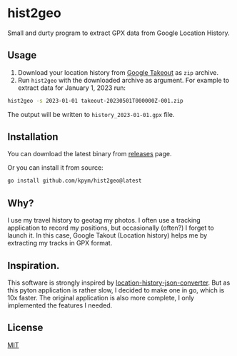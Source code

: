 # hist2geo
Small and durty program to extract GPX data from Google Location History.

## Usage
1. Download your location history from [Google Takeout](https://takeout.google.com/settings/takeout) as `zip` archive.
2. Run `hist2geo` with the downloaded archive as argument. For example to extract data for January 1, 2023 run:
```bash
hist2geo -s 2023-01-01 takeout-20230501T000000Z-001.zip
``` 
The output will be written to `history_2023-01-01.gpx` file.

## Installation

You can download the latest binary from [releases](github.com/kpym/hist2geo/releases) page.

Or you can install it from source:
```bash
go install github.com/kpym/hist2geo@latest
```

## Why? 

I use my travel history to geotag my photos. I often use a tracking application to record my positions, but occasionally (often?) I forget to launch it. In this case, Google Takout (Location history) helps me by extracting my tracks in GPX format.

## Inspiration. 

This software is strongly inspired by [location-history-json-converter](https://github.com/Scarygami/location-history-json-converter). But as this pyton application is rather slow, I decided to make one in go, which is 10x faster. The original application is also more complete, I only implemented the features I needed.

## License

[MIT](LICENSE)

